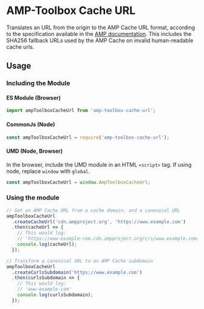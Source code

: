 # AMP-Toolbox Cache URL

Translates an URL from the origin to the AMP Cache URL format, according to the
specification available in the
[AMP documentation](https://developers.google.com/amp/cache/overview). This
includes the SHA256 fallback URLs used by the AMP Cache on invalid
human-readable cache urls.

## Usage

### Including the Module

#### ES Module (Browser)

```javascript
import ampToolboxCacheUrl from 'amp-toolbox-cache-url';
```

#### CommonJs (Node)

```javascript
const ampToolboxCacheUrl = require('amp-toolbox-cache-url');
```

#### UMD (Node, Browser)

In the browser, include the UMD module in an HTML `<script>` tag. If using node,
replace `window` with `global`.

```javascript
const ampToolboxCacheUrl = window.AmpToolboxCacheUrl;
```

### Using the module

```javascript
// Get an AMP Cache URL from a cache domain, and a canonical URL
ampToolboxCacheUrl
  .createCacheUrl('cdn.ampproject.org', 'https://www.example.com')
  .then(cacheUrl => {
    // This would log:
    // 'https://www-example-com.cdn.ampproject.org/c/s/www.example.com/'
    console.log(cacheUrl);
  });

// Transform a canonical URL to an AMP Cache subdomain
ampToolboxCacheUrl
  .createCurlsSubdomain('https://www.example.com')
  .then(curlsSubdomain => {
    // This would log:
    // 'www-example-com'
    console.log(curlsSubdomain);
  });
```
